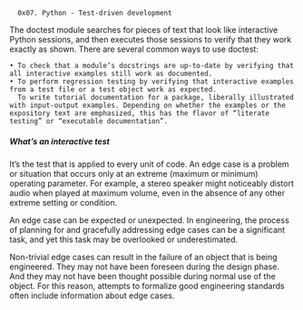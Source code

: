       0x07. Python - Test-driven development

The doctest module searches for pieces of text that look like interactive Python sessions, and then executes those sessions to verify that they work exactly as shown. There are several common ways to use doctest:

    • To check that a module’s docstrings are up-to-date by verifying that all interactive examples still work as documented.
    • To perform regression testing by verifying that interactive examples from a test file or a test object work as expected.
      To write tutorial documentation for a package, liberally illustrated with input-output examples. Depending on whether the examples or the expository text are emphasized, this has the flavor of “literate testing” or “executable documentation”.


##### What’s an interactive test

It’s the test that is applied to every unit of code.
An edge case is a problem or situation that occurs only at an extreme (maximum or minimum) operating parameter. For example, a stereo speaker might noticeably distort audio when played at maximum volume, even in the absence of any other extreme setting or condition.


An edge case can be expected or unexpected. In engineering, the process of planning for and gracefully addressing edge cases can be a significant task, and yet this task may be overlooked or underestimated.


Non-trivial edge cases can result in the failure of an object that is being engineered. They may not have been foreseen during the design phase. And they may not have been thought possible during normal use of the object. For this reason, attempts to formalize good engineering standards often include information about edge cases.